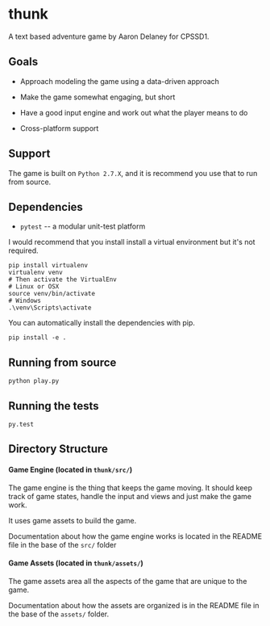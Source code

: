 thunk
=====

A text based adventure game by Aaron Delaney for CPSSD1.


Goals
--------------

- Approach modeling the game using a data-driven approach

- Make the game somewhat engaging, but short

- Have a good input engine and work out what the player means to do

- Cross-platform support



Support
--------------

The game is built on `Python 2.7.X`, and it is recommend you use
that to run from source.



Dependencies
--------------

- `pytest` -- a modular unit-test platform

I would recommend that you install install a virtual environment
but it's not required.

    pip install virtualenv
    virtualenv venv
    # Then activate the VirtualEnv
    # Linux or OSX
    source venv/bin/activate
    # Windows
    .\venv\Scripts\activate


You can automatically install the dependencies with pip.

    pip install -e .


Running from source
--------------------

    python play.py


Running the tests
------------------

    py.test


Directory Structure
--------------------

#### Game Engine (located in `thunk/src/`)

The game engine is the thing that keeps the game moving. It should keep track
of game states, handle the input and views and just make the game work.

It uses game assets to build the game.

Documentation about how the game engine works is located in the README file
in the base of the `src/` folder


#### Game Assets (located in `thunk/assets/`)

The game assets area all the aspects of the game that are unique to the game.

Documentation about how the assets are organized is in the README file in the
base of the `assets/` folder.
